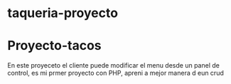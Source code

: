# taqueria-proyecto
# Proyecto-tacos
En este proyeceto el cliente puede modificar el menu desde un panel de control, es mi prmer proyecto con PHP, apreni a mejor manera d eun crud
